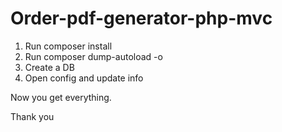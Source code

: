 # Order-pdf-generator-php-mvc

1. Run composer install
2. Run composer dump-autoload -o
3. Create a DB
4. Open config and update info

Now you get everything.

Thank you

